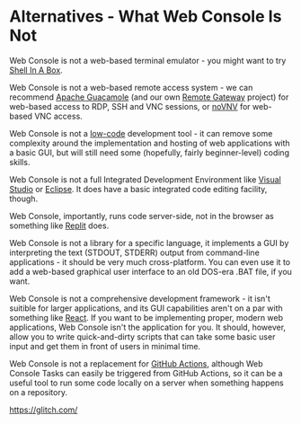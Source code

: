 # Alternatives - What Web Console Is Not

Web Console is not a web-based terminal emulator - you might want to try [Shell In A Box](https://github.com/shellinabox/shellinabox).

Web Console is not a web-based remote access system - we can recommend [Apache Guacamole](https://guacamole.apache.org/) (and our own [Remote Gateway](https://github.com/dhicks6345789/remote-gateway) project) for web-based access to RDP, SSH and VNC sessions, or [noVNV](https://novnc.com/info.html) for web-based VNC access.

Web Console is not a [low-code](https://en.wikipedia.org/wiki/Low-code_development_platform) development tool - it can remove some complexity around the implementation and hosting of web applications with a basic GUI, but will still need some (hopefully, fairly beginner-level) coding skills.

Web Console is not a full Integrated Development Environment like [Visual Studio](https://visualstudio.microsoft.com/) or [Eclipse](https://www.eclipse.org/). It does have a basic integrated code editing facility, though.

Web Console, importantly, runs code server-side, not in the browser as something like [Replit](https://replit.com/) does.

Web Console is not a library for a specific language, it implements a GUI by interpreting the text (STDOUT, STDERR) output from command-line applications - it should be very much cross-platform. You can even use it to add a web-based graphical user interface to an old DOS-era .BAT file, if you want.

Web Console is not a comprehensive development framework - it isn't suitible for larger applications, and its GUI capabilities aren't on a par with something like [React](https://reactjs.org/). If you want to be implementing proper, modern web applications, Web Console isn't the application for you. It should, however, allow you to write quick-and-dirty scripts that can take some basic user input and get them in front of users in minimal time.

Web Console is not a replacement for [GitHub Actions](https://github.com/features/actions), although Web Console Tasks can easily be triggered from GitHub Actions, so it can be a useful tool to run some code locally on a server when something happens on a repository.

https://glitch.com/
